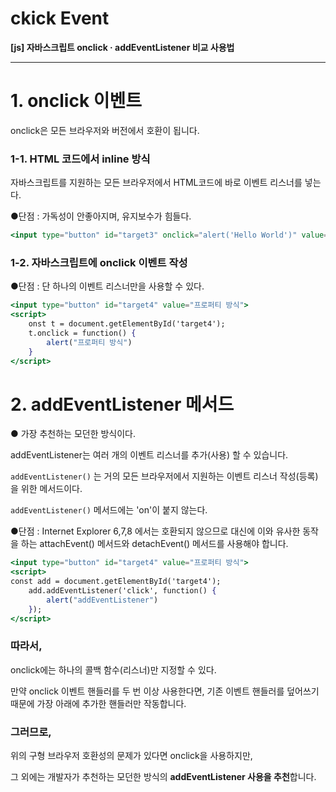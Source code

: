 # ckick Event

**[js] 자바스크립트 onclick · addEventListener 비교 사용법**

---



# 1. onclick 이벤트

onclick은 모든 브라우저와 버전에서 호환이 됩니다.



### 1-1. HTML 코드에서 inline 방식

자바스크립트를 지원하는 모든 브라우저에서 HTML코드에 바로 이벤트 리스너를 넣는다.

●단점 : 가독성이 안좋아지며, 유지보수가 힘들다.

```jsx
<input type="button" id="target3" onclick="alert('Hello World')" value="alertBtn_this_inline">
```



### 1-2. 자바스크립트에 onclick 이벤트 작성

●단점 : 단 하나의 이벤트 리스너만을 사용할 수 있다.

```jsx
<input type="button" id="target4" value="프로퍼티 방식">
<script>
	onst t = document.getElementById('target4');
	t.onclick = function() {
	    alert("프로퍼티 방식")
	}
</script>
```





# 2. addEventListener 메서드

● 가장 추천하는 모던한 방식이다.

addEventListener는 여러 개의 이벤트 리스너를 추가(사용) 할 수 있습니다.

`addEventListener()` 는 거의 모든 브라우저에서 지원하는 이벤트 리스너 작성(등록)을 위한 메서드이다.

`addEventListener()` 메서드에는 'on'이 붙지 않는다.

●단점 : Internet Explorer 6,7,8 에서는 호환되지 않으므로 대신에 이와 유사한 동작을 하는 attachEvent() 메서드와 detachEvent() 메서드를 사용해야 합니다.

```jsx
<input type="button" id="target4" value="프로퍼티 방식">
<script>
const add = document.getElementById('target4');
    add.addEventListener('click', function() {
        alert("addEventListener")
    });
</script>
```



### 따라서,

onclick에는 하나의 콜백 함수(리스너)만 지정할 수 있다.  

만약 onclick 이벤트 핸들러를 두 번 이상 사용한다면, 기존 이벤트 핸들러를 덮어쓰기 때문에 가장 아래에 추가한 핸들러만 작동합니다.



### 그러므로,

위의 구형 브라우저 호환성의 문제가 있다면 onclick을 사용하지만, 

그 외에는 개발자가 추천하는 모던한 방식의 **addEventListener 사용을 추천**합니다.

